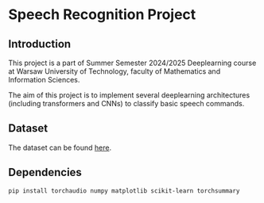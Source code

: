 # Speech Recognition Project

## Introduction

This project is a part of Summer Semester 2024/2025 Deeplearning course at Warsaw University of Technology, faculty of Mathematics and Information Sciences.

The aim of this project is to implement several deeplearning architectures (including transformers and CNNs) to classify basic speech commands.

## Dataset

The dataset can be found [here](https://www.kaggle.com/c/tensorflow-speech-recognition-challenge/discussion/46945?fbclid=IwZXh0bgNhZW0CMTEAAR5OByzx2ExdHvDP5ACWn8WsscWpd70PORfKu5J-D-SMwVmZCat6ja1ezkciBQ_aem_yMGkvJ5VDFUNLTSpOpnodw).

## Dependencies
```{Bash}
pip install torchaudio numpy matplotlib scikit-learn torchsummary
```



